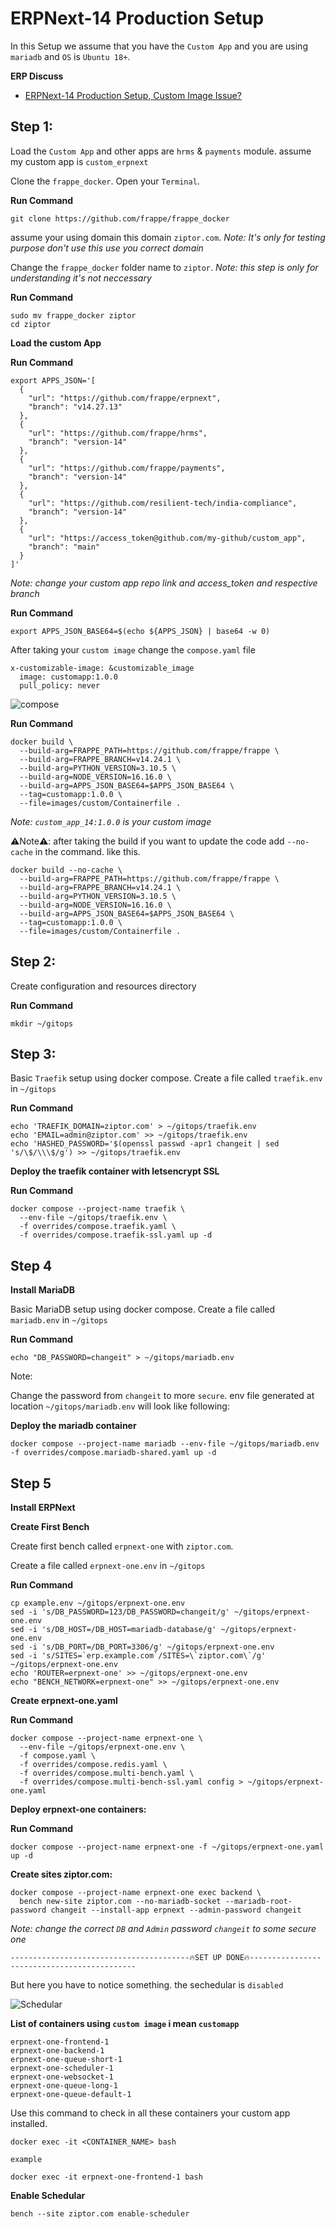 # ERPNext-14 Production Setup

In this Setup we assume that you have the `Custom App` and you are using `mariadb` and `OS` is `Ubuntu 18+`.

**ERP Discuss**
* [ERPNext-14 Production Setup, Custom Image Issue?](https://discuss.frappe.io/t/erpnext-14-production-setup-custom-image-issue/104947)

## Step 1:
Load the `Custom App` and other apps are `hrms` & `payments` module.
assume my custom app is `custom_erpnext`

Clone the `frappe_docker`. Open your `Terminal`.

**Run Command**
```
git clone https://github.com/frappe/frappe_docker
```
assume your using domain this domain `ziptor.com`. *Note: It's only for testing purpose don't use this use you correct domain*

Change the `frappe_docker` folder name to `ziptor`. *Note: this step is only for understanding it's not neccessary*

**Run Command**
```
sudo mv frappe_docker ziptor
cd ziptor
```

**Load the custom App**

**Run Command**
```
export APPS_JSON='[
  {
    "url": "https://github.com/frappe/erpnext",
    "branch": "v14.27.13"
  },
  {
    "url": "https://github.com/frappe/hrms",
    "branch": "version-14"
  },
  {
    "url": "https://github.com/frappe/payments",
    "branch": "version-14"
  },
  {
    "url": "https://github.com/resilient-tech/india-compliance",
    "branch": "version-14"
  },
  {
    "url": "https://access_token@github.com/my-github/custom_app",
    "branch": "main"
  }
]'
```

*Note: change your custom app repo link and access_token and respective branch*

**Run Command**
```
export APPS_JSON_BASE64=$(echo ${APPS_JSON} | base64 -w 0)
```

After taking your `custom image` change the `compose.yaml` file
```
x-customizable-image: &customizable_image
  image: customapp:1.0.0
  pull_policy: never
```
![compose](https://user-images.githubusercontent.com/96291963/237895182-03ec2ea8-4fdc-4fdf-949a-4e249d59e071.png)

**Run Command**
```
docker build \
  --build-arg=FRAPPE_PATH=https://github.com/frappe/frappe \
  --build-arg=FRAPPE_BRANCH=v14.24.1 \
  --build-arg=PYTHON_VERSION=3.10.5 \
  --build-arg=NODE_VERSION=16.16.0 \
  --build-arg=APPS_JSON_BASE64=$APPS_JSON_BASE64 \
  --tag=customapp:1.0.0 \
  --file=images/custom/Containerfile .
```
*Note: `custom_app_14:1.0.0` is your custom image*

⚠️Note⚠️: after taking the build if you want to update the code add `--no-cache` in the command. like this.
```
docker build --no-cache \
  --build-arg=FRAPPE_PATH=https://github.com/frappe/frappe \
  --build-arg=FRAPPE_BRANCH=v14.24.1 \
  --build-arg=PYTHON_VERSION=3.10.5 \
  --build-arg=NODE_VERSION=16.16.0 \
  --build-arg=APPS_JSON_BASE64=$APPS_JSON_BASE64 \
  --tag=customapp:1.0.0 \
  --file=images/custom/Containerfile .
```



## Step 2:
Create configuration and resources directory

**Run Command**
```
mkdir ~/gitops
```

## Step 3:
Basic `Traefik` setup using docker compose. Create a file called `traefik.env` in `~/gitops`

**Run Command**
```
echo 'TRAEFIK_DOMAIN=ziptor.com' > ~/gitops/traefik.env
echo 'EMAIL=admin@ziptor.com' >> ~/gitops/traefik.env
echo 'HASHED_PASSWORD='$(openssl passwd -apr1 changeit | sed 's/\$/\\\$/g') >> ~/gitops/traefik.env
```
**Deploy the traefik container with letsencrypt SSL**

**Run Command**
```
docker compose --project-name traefik \
  --env-file ~/gitops/traefik.env \
  -f overrides/compose.traefik.yaml \
  -f overrides/compose.traefik-ssl.yaml up -d
```

## Step 4

**Install MariaDB**

Basic MariaDB setup using docker compose. Create a file called `mariadb.env` in `~/gitops`

**Run Command**
```
echo "DB_PASSWORD=changeit" > ~/gitops/mariadb.env
```

Note:

Change the password from `changeit` to more `secure`. env file generated at location `~/gitops/mariadb.env` will look like following:

**Deploy the mariadb container**
```
docker compose --project-name mariadb --env-file ~/gitops/mariadb.env -f overrides/compose.mariadb-shared.yaml up -d
```

## Step 5
**Install ERPNext**

**Create First Bench**

Create first bench called `erpnext-one` with `ziptor.com`.

Create a file called `erpnext-one.env` in `~/gitops`

**Run Command**
```
cp example.env ~/gitops/erpnext-one.env
sed -i 's/DB_PASSWORD=123/DB_PASSWORD=changeit/g' ~/gitops/erpnext-one.env
sed -i 's/DB_HOST=/DB_HOST=mariadb-database/g' ~/gitops/erpnext-one.env
sed -i 's/DB_PORT=/DB_PORT=3306/g' ~/gitops/erpnext-one.env
sed -i 's/SITES=`erp.example.com`/SITES=\`ziptor.com\`/g' ~/gitops/erpnext-one.env
echo 'ROUTER=erpnext-one' >> ~/gitops/erpnext-one.env
echo "BENCH_NETWORK=erpnext-one" >> ~/gitops/erpnext-one.env
```

**Create erpnext-one.yaml**

**Run Command**
```
docker compose --project-name erpnext-one \
  --env-file ~/gitops/erpnext-one.env \
  -f compose.yaml \
  -f overrides/compose.redis.yaml \
  -f overrides/compose.multi-bench.yaml \
  -f overrides/compose.multi-bench-ssl.yaml config > ~/gitops/erpnext-one.yaml
```

**Deploy erpnext-one containers:**

**Run Command**
```
docker compose --project-name erpnext-one -f ~/gitops/erpnext-one.yaml up -d
```

**Create sites ziptor.com:**
```
docker compose --project-name erpnext-one exec backend \
  bench new-site ziptor.com --no-mariadb-socket --mariadb-root-password changeit --install-app erpnext --admin-password changeit
```

*Note: change the correct `DB` and `Admin` password `changeit` to some secure one*

`----------------------------------------🔥SET UP DONE🔥--------------------------------------------`

But here you have to notice something. the sechedular is `disabled`

![Schedular](https://user-images.githubusercontent.com/96291963/237887908-92c270e7-9fcf-48a6-8448-606e89792f7c.png)

**List of containers using `custom image` i mean `customapp`**
```
erpnext-one-frontend-1
erpnext-one-backend-1
erpnext-one-queue-short-1
erpnext-one-scheduler-1
erpnext-one-websocket-1
erpnext-one-queue-long-1
erpnext-one-queue-default-1
```
Use this command to check in all these containers your custom app installed.
```
docker exec -it <CONTAINER_NAME> bash
```

`example`
```
docker exec -it erpnext-one-frontend-1 bash
```

**Enable Schedular**
```
bench --site ziptor.com enable-scheduler
```

